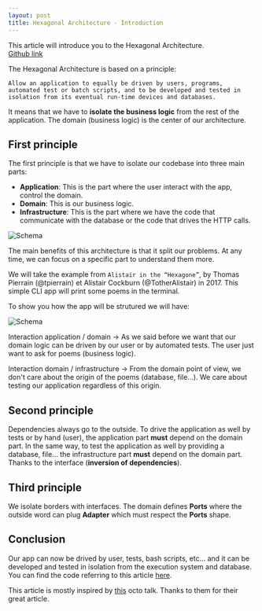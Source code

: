 ```yaml
---
layout: post
title: Hexagonal Architecture - Introduction
---
```


This article will introduce you to the Hexagonal Architecture.  
[Github link](https://github.com/ayshiff/hexagonal-architecture-typescript)

The Hexagonal Architecture is based on a principle:

```
Allow an application to equally be driven by users, programs, automated test or batch scripts, and to be developed and tested in isolation from its eventual run-time devices and databases.
```

It means that we have to **isolate the business logic** from the rest of the application.
The domain (business logic) is the center of our architecture.

## First principle

The first principle is that we have to isolate our codebase into three main parts:

- **Application**: This is the part where the user interact with the app, control the domain.
- **Domain**: This is our business logic.
- **Infrastructure**: This is the part where we have the code that communicate with the database or the code that drives the HTTP calls.

![Schema](https://blog.octo.com/wp-content/uploads/2018/07/archi_hexa_06.png)

The main benefits of this architecture is that it split our problems. At any time, we can focus on a specific part to understand them more.

We will take the example from `Alistair in the “Hexagone”`, by Thomas Pierrain (@tpierrain) et Alistair Cockburn (@TotherAlistair) in 2017.
This simple CLI app will print some poems in the terminal.

To show you how the app will be strutured we will have:

![Schema](https://blog.octo.com/wp-content/uploads/2018/07/archi_hexa_01.png)

Interaction application / domain -> As we said before we want that our domain logic can be driven by our user or by automated tests. The user just want to ask for poems (business logic).

Interaction domain / infrastructure -> From the domain point of view, we don't care about the origin of the poems (database, file...). We care about testing our application regardless of this origin.

## Second principle

Dependencies always go to the outside.
To drive the application as well by tests or by hand (user), the application part **must** depend on the domain part.
In the same way, to test the application as well by providing a database, file... the infrastructure part **must** depend on the domain part.
Thanks to the interface (**inversion of dependencies**).

## Third principle

We isolate borders with interfaces.
The domain defines **Ports** where the outside word can plug **Adapter** which must respect the **Ports** shape.

## Conclusion

Our app can now be drived by user, tests, bash scripts, etc... and it can be developed and tested in isolation from the execution system and database.
You can find the code referring to this article [here](https://github.com/ayshiff/hexagonal-architecture-typescript).

This article is mostly inspired by [this](https://blog.octo.com/architecture-hexagonale-trois-principes-et-un-exemple-dimplementation/) octo talk.
Thanks to them for their great article.
